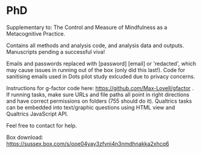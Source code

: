 # PhD
Supplementary to: The Control and Measure of Mindfulness as a Metacognitive Practice. 

Contains all methods and analysis code, and analysis data and outputs. 
Manuscripts pending a successful viva! 

Emails and passwords replaced with [password] [email] or 'redacted', which may cause issues in running out of the box (only did this last!). Code for sanitising emails used in Dots pilot study exlcuded due to privacy concerns.

Instructions for g-factor code here: https://github.com/Max-Lovell/gfactor .
If running tasks, make sure URLs and file paths all point in right directions and have correct permissions on folders (755 should do it). Qualtrics tasks can be embedded into text/graphic questions using HTML view and Qualtrics JavaScript API. 

Feel free to contact for help.

Box download: https://sussex.box.com/s/ooe04yay3zfvni4n3nmdhnakka2xhcq6
